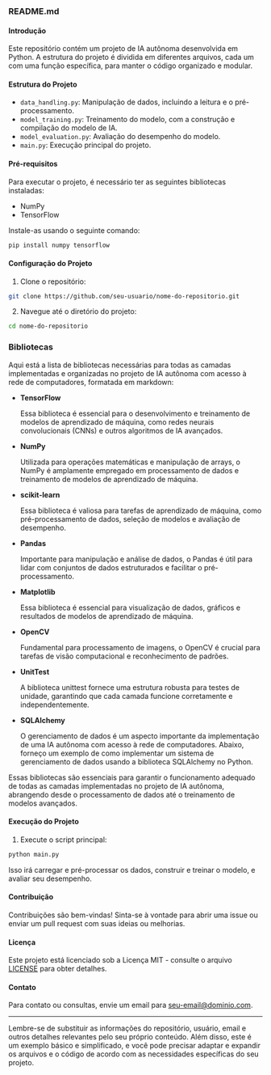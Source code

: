 ### README.md

#### Introdução

Este repositório contém um projeto de IA autônoma desenvolvida em Python. A estrutura do projeto é dividida em diferentes arquivos, cada um com uma função específica, para manter o código organizado e modular.

#### Estrutura do Projeto

- `data_handling.py`: Manipulação de dados, incluindo a leitura e o pré-processamento.
- `model_training.py`: Treinamento do modelo, com a construção e compilação do modelo de IA.
- `model_evaluation.py`: Avaliação do desempenho do modelo.
- `main.py`: Execução principal do projeto.

#### Pré-requisitos

Para executar o projeto, é necessário ter as seguintes bibliotecas instaladas:

- NumPy
- TensorFlow

Instale-as usando o seguinte comando:

```bash
pip install numpy tensorflow
```

#### Configuração do Projeto

1. Clone o repositório:

```bash
git clone https://github.com/seu-usuario/nome-do-repositorio.git
```

2. Navegue até o diretório do projeto:

```bash
cd nome-do-repositorio
```
### Bibliotecas

Aqui está a lista de bibliotecas necessárias para todas as camadas implementadas e organizadas no projeto de IA autônoma com acesso à rede de computadores, formatada em markdown:

- **TensorFlow**

  Essa biblioteca é essencial para o desenvolvimento e treinamento de modelos de aprendizado de máquina, como redes neurais convolucionais (CNNs) e outros algoritmos de IA avançados.

- **NumPy**

  Utilizada para operações matemáticas e manipulação de arrays, o NumPy é amplamente empregado em processamento de dados e treinamento de modelos de aprendizado de máquina.

- **scikit-learn**

  Essa biblioteca é valiosa para tarefas de aprendizado de máquina, como pré-processamento de dados, seleção de modelos e avaliação de desempenho.

- **Pandas**

  Importante para manipulação e análise de dados, o Pandas é útil para lidar com conjuntos de dados estruturados e facilitar o pré-processamento.

- **Matplotlib**

  Essa biblioteca é essencial para visualização de dados, gráficos e resultados de modelos de aprendizado de máquina.

- **OpenCV**

  Fundamental para processamento de imagens, o OpenCV é crucial para tarefas de visão computacional e reconhecimento de padrões.

- **UnitTest**

  A biblioteca unittest fornece uma estrutura robusta para testes de unidade, garantindo que cada camada funcione corretamente e independentemente.

- **SQLAlchemy**

  O gerenciamento de dados é um aspecto importante da implementação de uma IA autônoma com acesso à rede de computadores. Abaixo, forneço um exemplo de como implementar um sistema de gerenciamento de dados usando a biblioteca SQLAlchemy no Python.

Essas bibliotecas são essenciais para garantir o funcionamento adequado de todas as camadas implementadas no projeto de IA autônoma, abrangendo desde o processamento de dados até o treinamento de modelos avançados.

#### Execução do Projeto

1. Execute o script principal:

```bash
python main.py
```

Isso irá carregar e pré-processar os dados, construir e treinar o modelo, e avaliar seu desempenho.

#### Contribuição

Contribuições são bem-vindas! Sinta-se à vontade para abrir uma issue ou enviar um pull request com suas ideias ou melhorias.

#### Licença

Este projeto está licenciado sob a Licença MIT - consulte o arquivo [LICENSE](LICENSE) para obter detalhes.

#### Contato

Para contato ou consultas, envie um email para seu-email@dominio.com.

---

Lembre-se de substituir as informações do repositório, usuário, email e outros detalhes relevantes pelo seu próprio conteúdo. Além disso, este é um exemplo básico e simplificado, e você pode precisar adaptar e expandir os arquivos e o código de acordo com as necessidades específicas do seu projeto.
